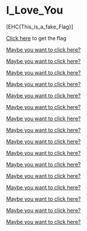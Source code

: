 # I_Love_You

[EHC{This_is_a_fake_Flag}]

[Click here](https://www.youtube.com/watch?v=dQw4w9WgXcQ) to get the flag

[Maybe you want to click here?](https://www.youtube.com/watch?v=dQw4w9WgXcQ)

[Maybe you want to click here?](https://flag.com/EHC{G1t_1z_My_L0v3})

[Maybe you want to click here?](https://www.youtube.com/watch?v=dQw4w9WgXcQ)

[Maybe you want to click here?](https://www.youtube.com/watch?v=dQw4w9WgXcQ)

[Maybe you want to click here?](https://www.youtube.com/watch?v=dQw4w9WgXcQ)

[Maybe you want to click here?](https://www.youtube.com/watch?v=dQw4w9WgXcQ)

[Maybe you want to click here?](https://www.youtube.com/watch?v=dQw4w9WgXcQ)

[Maybe you want to click here?](https://www.youtube.com/watch?v=dQw4w9WgXcQ)

[Maybe you want to click here?](https://www.youtube.com/watch?v=dQw4w9WgXcQ)

[Maybe you want to click here?](https://www.youtube.com/watch?v=dQw4w9WgXcQ)

[Maybe you want to click here?](https://www.youtube.com/watch?v=dQw4w9WgXcQ)

[Maybe you want to click here?](https://www.youtube.com/watch?v=dQw4w9WgXcQ)

[Maybe you want to click here?](https://www.youtube.com/watch?v=dQw4w9WgXcQ)

[Maybe you want to click here?](https://www.youtube.com/watch?v=dQw4w9WgXcQ)

[Maybe you want to click here?](https://www.youtube.com/watch?v=dQw4w9WgXcQ)

[Maybe you want to click here?](https://www.youtube.com/watch?v=dQw4w9WgXcQ)
